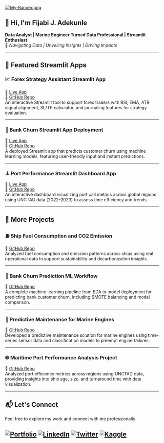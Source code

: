 [![My-Banner.png](https://i.postimg.cc/MGJ393zS/My-Banner.png)](https://postimg.cc/bZLRJTGC)

## 👋 Hi, I'm Fijabi J. Adekunle

**Data Analyst | Marine Engineer Turned Data Professional | Streamlit Enthusiast**  
📍 *Navigating Data | Unveiling Insights | Driving Impacts*

---

## 🚀 Featured Streamlit Apps

### 📈 Forex Strategy Assistant Streamlit App  
🔗 [Live App](https://3dnfrvqnxsmw6eehwtxddw.streamlit.app/)  
📁 [GitHub Repo](https://github.com/FijabiAdekunle/Forex-Strategy-Assistant-Streamlit-App-)  
An interactive Streamlit tool to support forex traders with RSI, EMA, ATR signal alignment, SL/TP calculator, and journaling features for strategy evaluation.

---

### 🧠 Bank Churn Streamlit App Deployment  
🔗 [Live App](https://bank-customer-churn-prediction-app-szvevdugbfdd8q6oghpuvj.streamlit.app/)  
📁 [GitHub Repo](https://github.com/FijabiAdekunle/bank-churn-streamlit-deployment)  
A deployed Streamlit app that predicts customer churn using machine learning models, featuring user-friendly input and instant predictions.

---

### ⚓ Port Performance Streamlit Dashboard App  
🔗 [Live App](https://port-performance-app-app-rugw65vvf4ddatbdgydepk.streamlit.app/)  
📁 [GitHub Repo](https://github.com/FijabiAdekunle/Port-Performance-streamlit-App)  
An interactive dashboard visualizing port call metrics across global regions using UNCTAD data (2022–2023) to assess time efficiency and trends.

---

## 📂 More Projects

### ⛽ Ship Fuel Consumption and CO2 Emission  
📁 [GitHub Repo](https://github.com/FijabiAdekunle/Ship-Fuel-Consumption-And-CO2-Emission)  
Analyzed fuel consumption and emission patterns across ships using real operational data to support sustainability and decarbonization insights.

---

### 🧮 Bank Churn Prediction ML Workflow  
📁 [GitHub Repo](https://github.com/FijabiAdekunle/bank-churn-prediction-ml-workflow)  
A complete machine learning pipeline from EDA to model deployment for predicting bank customer churn, including SMOTE balancing and model comparison.

---

### 🔧 Predictive Maintenance for Marine Engines  
📁 [GitHub Repo](https://github.com/FijabiAdekunle/Predictive-Maintenance-for-Marine-Engines)  
Developed a predictive maintenance solution for marine engines using time-series sensor data and classification models to preempt engine failures.

---

### 🌐 Maritime Port Performance Analysis Project  
📁 [GitHub Repo](https://github.com/FijabiAdekunle/Maritime-Port-Performance-Analysis-Project)  
Analyzed port efficiency metrics across regions using UNCTAD data, providing insights into ship age, size, and turnaround time with data visualization.

---



## 📬 Let's Connect
Feel free to explore my work and connect with me professionally:

[![Portfolio](https://img.shields.io/badge/Portfolio-%23000000.svg?style=for-the-badge&logo=google-chrome&logoColor=white)](https://sites.google.com/view/fijabi-j-adekunle/home)
[![LinkedIn](https://img.shields.io/badge/LinkedIn-%230077B5.svg?style=for-the-badge&logo=linkedin&logoColor=white)](https://www.linkedin.com/in/fijabi-j-adekunle)
[![Twitter](https://img.shields.io/badge/X-%23000000.svg?style=for-the-badge&logo=x&logoColor=white)](https://x.com/FJ_d_explorer)
[![Kaggle](https://img.shields.io/badge/Kaggle-%2320BEFF.svg?style=for-the-badge&logo=kaggle&logoColor=white)](https://www.kaggle.com/jeleeladekunlefijabi)
---


